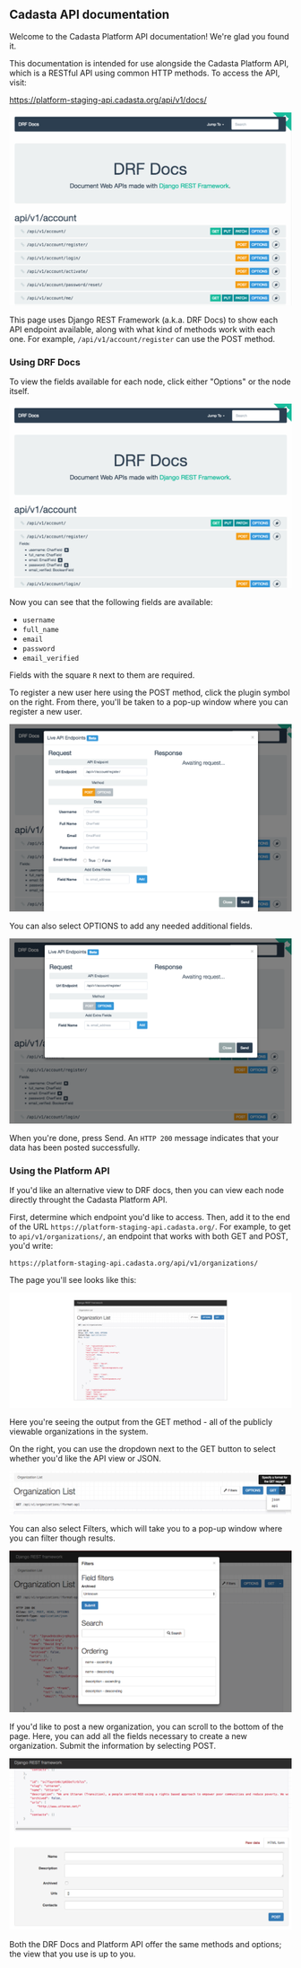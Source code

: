 ## Cadasta API documentation

Welcome to the Cadasta Platform API documentation! We're glad you found it. 

This documentation is intended for use alongside the Cadasta Platform API, which is a RESTful API using common HTTP methods. To access the API, visit:

https://platform-staging-api.cadasta.org/api/v1/docs/

![](_img/drf-01.png)

This page uses Django REST Framework (a.k.a. DRF Docs) to show each API endpoint available, along with what kind of methods work with each one. For example, `/api/v1/account/register` can use the POST method. 

### Using DRF Docs

To view the fields available for each node, click either "Options" or the node itself.

![](_img/drf-02.png)

Now you can see that the following fields are available:

* `username`
* `full_name`
* `email`
* `password`
* `email_verified`

Fields with the square `R` next to them are required.

To register a new user here using the POST method, click the plugin symbol on the right. From there, you'll be taken to a pop-up window where you can register a new user. 

![](_img/drf-03.png)

You can also select OPTIONS to add any needed additional fields.

![](_img/drf-04.png)

When you're done, press Send. An `HTTP 200` message indicates that your data has been posted successfully. 

### Using the Platform API

If you'd like an alternative view to DRF docs, then you can view each node directly throught the Cadasta Platform API. 

First, determine which endpoint you'd like to access. Then, add it to the end of the URL `https://platform-staging-api.cadasta.org/`. For example, to get to `api/v1/organizations/`, an endpoint that works with both GET and POST, you'd write:

```
https://platform-staging-api.cadasta.org/api/v1/organizations/
```

The page you'll see looks like this:

![](_img/api-01-ai.png)

Here you're seeing the output from the GET method - all of the publicly viewable organizations in the system. 

On the right, you can use the dropdown next to the GET button to select whether you'd like the API view or JSON. 

![](_img/api-02.png)

You can also select Filters, which will take you to a pop-up window where you can filter though results. 

![](_img/api-03.png)

If you'd like to post a new organization, you can scroll to the bottom of the page. Here, you can add all the fields necessary to create a new organization. Submit the information by selecting POST. 

![](_img/api-04.png)

Both the DRF Docs and Platform API offer the same methods and options; the view that you use is up to you.
